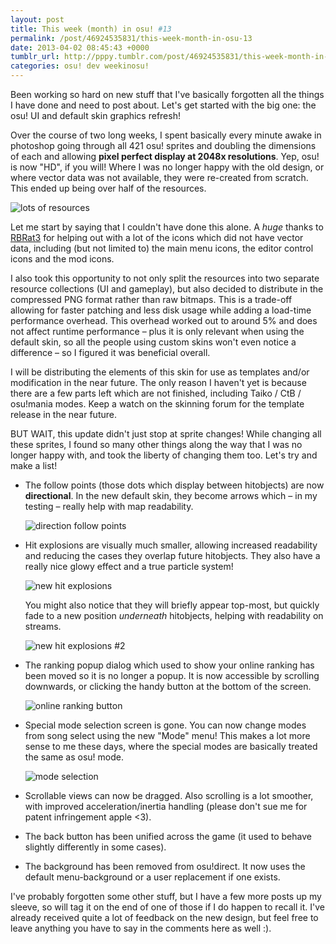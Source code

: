 ```yaml
---
layout: post
title: This week (month) in osu! #13
permalink: /post/46924535831/this-week-month-in-osu-13
date: 2013-04-02 08:45:43 +0000
tumblr_url: http://pppy.tumblr.com/post/46924535831/this-week-month-in-osu-13
categories: osu! dev weekinosu!
---
```

Been working so hard on new stuff that I've basically forgotten all the things I have done and need to post about. Let's get started with the big one: the osu! UI and default skin graphics refresh!

Over the course of two long weeks, I spent basically every minute awake in photoshop going through all 421 osu! sprites and doubling the dimensions of each and allowing **pixel perfect display at 2048x resolutions**. Yep, osu! is now "HD", if you will! Where I was no longer happy with the old design, or where vector data was not available, they were re-created from scratch. This ended up being over half of the resources.

![lots of resources](http://puu.sh/2sp7d/c5d3db1570.png)

Let me start by saying that I couldn't have done this alone. A *huge* thanks to [RBRat3](http://osu.ppy.sh/u/RBRat3) for helping out with a lot of the icons which did not have vector data, including (but not limited to) the main menu icons, the editor control icons and the mod icons.

I also took this opportunity to not only split the resources into two separate resource collections (UI and gameplay), but also decided to distribute in the compressed PNG format rather than raw bitmaps. This is a trade-off allowing for faster patching and less disk usage while adding a load-time performance overhead. This overhead worked out to around 5% and does not affect runtime performance – plus it is only relevant when using the default skin, so all the people using custom skins won't even notice a difference – so I figured it was beneficial overall.

I will be distributing the elements of this skin for use as templates and/or modification in the near future. The only reason I haven't yet is because there are a few parts left which are not finished, including Taiko / CtB / osu!mania modes. Keep a watch on the skinning forum for the template release in the near future.

BUT WAIT, this update didn't just stop at sprite changes! While changing all these sprites, I found so many other things along the way that I was no longer happy with, and took the liberty of changing them too. Let's try and make a list!

*	The follow points (those dots which display between hitobjects) are now **directional**. In the new default skin, they become arrows which – in my testing – really help with map readability.

	![direction follow points](http://puu.sh/2splW/9b27966cf3.png)

*	Hit explosions are visually much smaller, allowing increased readability and reducing the cases they overlap future hitobjects. They also have a really nice glowy effect and a true particle system!

	![new hit explosions](http://puu.sh/2spoM/7fd52b0b83.png)
	
	You might also notice that they will briefly appear top-most, but quickly fade to a new position *underneath* hitobjects, helping with readability on streams.
	
	![new hit explosions #2](http://puu.sh/2spsS/246a2fc718.png)

*	The ranking popup dialog which used to show your online ranking has been moved so it is no longer a popup. It is now accessible by scrolling downwards, or clicking the handy button at the bottom of the screen.
	
	![online ranking button](http://puu.sh/2nDNW/0625e2dfbd.png)

*	Special mode selection screen is gone. You can now change modes from song select using the new "Mode" menu! This makes a lot more sense to me these days, where the special modes are basically treated the same as osu! mode.

	![mode selection](http://puu.sh/2spwx/9d4bbaae88.png)

*	Scrollable views can now be dragged. Also scrolling is a lot smoother, with improved acceleration/inertia handling (please don't sue me for patent infringement apple <3).

*	The back button has been unified across the game (it used to behave slightly differently in some cases).

*	The background has been removed from osu!direct. It now uses the default menu-background or a user replacement if one exists.

I've probably forgotten some other stuff, but I have a few more posts up my sleeve, so will tag it on the end of one of those if I do happen to recall it. I've already received quite a lot of feedback on the new design, but feel free to leave anything you have to say in the comments here as well :).